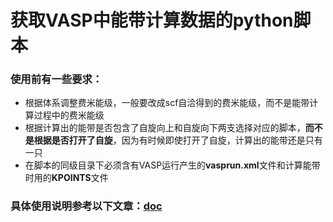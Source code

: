 # 获取VASP中能带计算数据的python脚本
### 使用前有一些要求：
- 根据体系调整费米能级，一般要改成scf自洽得到的费米能级，而不是能带计算过程中的费米能级
- 根据计算出的能带是否包含了自旋向上和自旋向下两支选择对应的脚本，**而不是根据是否打开了自旋**，因为有时候即使打开了自旋，计算出的能带还是只有一只
- 在脚本的同级目录下必须含有VASP运行产生的**vasprun.xml**文件和计算能带时用的**KPOINTS**文件
### 具体使用说明参考以下文章：[doc](https://www.jun997.xyz/)
